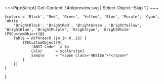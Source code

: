 <h2 style='text-align:center'>
    <span class='ColorSchemeFileName' />
</h2>

<div class='centeredText'>
~~~PipeScript{
Get-Content .\4bitpreview.svg |
    Select-Object -Skip 1
}
~~~
</div>

<div class='centered centeredText'>

~~~PipeScript{
$colors = 'Black', 'Red', 'Green', 'Yellow', 'Blue', 'Purple', 'Cyan', 'White',
    'BrightBlack', 'BrightRed', 'BrightGreen', 'BrightYellow', 'BrightBlue', 'BrightPurple', 'BrightCyan', 'BrightWhite'
[PSCustomObject]@{    
    Table = @(foreach ($n in 0..15) {
        [PSCustomObject]@{
            "ANSI Code"  = $n
            Color      = $colors[$n]
            Sample     = "<span class='ANSI$n'>*</span>"
        }
    })
}

}
~~~
</div>